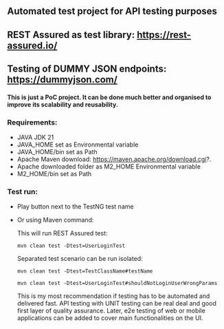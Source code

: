 ## Automated test project for API testing purposes
## REST Assured as test library: https://rest-assured.io/
## Testing of DUMMY JSON endpoints: https://dummyjson.com/
#### This is just a PoC project. It can be done much better and organised to improve its scalability and reusability.

### Requirements:
- JAVA JDK 21
- JAVA_HOME set as Environmental variable
- JAVA_HOME/bin set as Path
- Apache Maven download: https://maven.apache.org/download.cgi?.
- Apache downloaded folder as M2_HOME Environmental variable
- M2_HOME/bin set as Path

### Test run:
- Play button next to the TestNG test name
- Or using Maven command:

  This will run REST Assured test:
  ```
  mvn clean test -Dtest=UserLoginTest
  ```
  Separated test scenario can be run isolated:
  ```
  mvn clean test -Dtest=TestClassName#testName
  ```
  ```
  mvn clean test -Dtest=UserLoginTest#shouldNotLoginUserWrongParams
  ```

  This is my most recommendation if testing has to be automated and delivered fast.
  API testing with UNIT testing can be real deal and good first layer of quality assurance.
  Later, e2e testing of web or mobile applications can be added to cover main functionalities on the UI.

